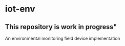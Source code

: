 # iot-env
## This repository is work in progress"
An environmental monitoring field device implementation

